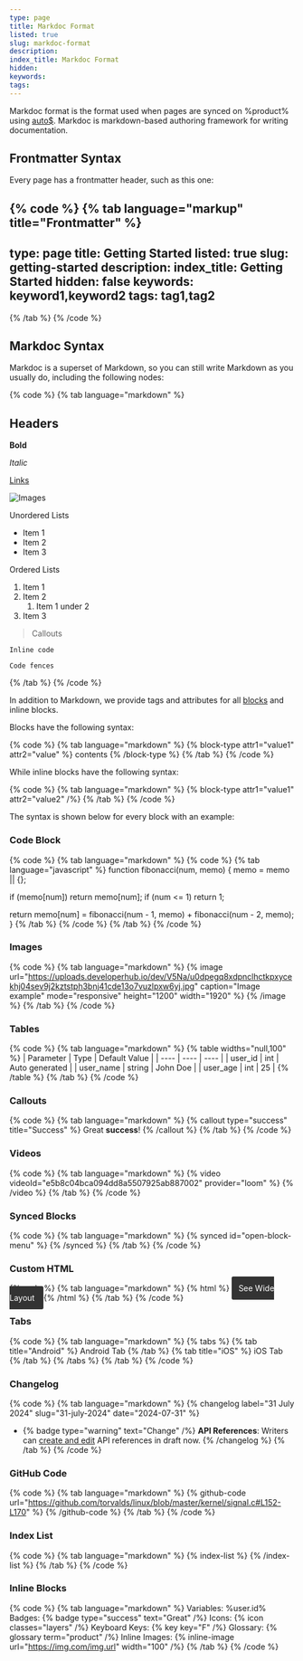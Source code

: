 ```yaml
---
type: page
title: Markdoc Format
listed: true
slug: markdoc-format
description: 
index_title: Markdoc Format
hidden: 
keywords: 
tags: 
---
```


Markdoc format is the format used when pages are synced on %product% using [auto$](/support-center/github-sync). Markdoc is markdown-based authoring framework for writing documentation.

## Frontmatter Syntax

Every page has a frontmatter header, such as this one:

{% code %}
{% tab language="markup" title="Frontmatter" %}
---
type: page
title: Getting Started
listed: true
slug: getting-started
description: 
index_title: Getting Started
hidden: false
keywords: keyword1,keyword2
tags: tag1,tag2
---
{% /tab %}
{% /code %}

## Markdoc Syntax

Markdoc is a superset of Markdown, so you can still write Markdown as you usually do, including the following nodes:

{% code %}
{% tab language="markdown" %}
## Headers

**Bold**

_Italic_

[Links](/docs/nodes)

![Images](/logo.svg)

Unordered Lists
- Item 1
- Item 2
- Item 3

Ordered Lists
1. Item 1
2. Item 2
	1. Item 1 under 2
3. Item 3

> Callouts

`Inline code`

```
Code fences
```
{% /tab %}
{% /code %}

In addition to Markdown, we provide tags and attributes for all [blocks](/support-center/blocks) and inline blocks.

Blocks have the following syntax:

{% code %}
{% tab language="markdown" %}
{% block-type attr1="value1" attr2="value" %}
contents
{% /block-type %}
{% /tab %}
{% /code %}

While inline blocks have the following syntax:

{% code %}
{% tab language="markdown" %}
{% block-type attr1="value1" attr2="value2" /%}
{% /tab %}
{% /code %}

The syntax is shown below for every block with an example:

### Code Block

{% code %}
{% tab language="markdown" %}
{% code %}
{% tab language="javascript" %}
function fibonacci(num, memo) {
  memo = memo || {};

  if (memo[num]) return memo[num];
  if (num <= 1) return 1;

  return memo[num] = fibonacci(num - 1, memo) + fibonacci(num - 2, memo);
}
{% /tab %}
{% /code %}
{% /tab %}
{% /code %}

### Images

{% code %}
{% tab language="markdown" %}
{% image url="https://uploads.developerhub.io/dev/V5Na/u0dpegq8xdpnclhctkpxycekhj04sev9j2kztstph3bnj41cde13o7vuzlpxw6yj.jpg" caption="Image example" mode="responsive" height="1200" width="1920" %}
{% /image %}
{% /tab %}
{% /code %}

### Tables

{% code %}
{% tab language="markdown" %}
{% table widths="null,100" %}
| Parameter | Type | Default Value | 
| ---- | ---- | ---- | 
| user_id | int | Auto generated | 
| user_name | string | John Doe | 
| user_age | int | 25 | 
{% /table %}
{% /tab %}
{% /code %}

### Callouts

{% code %}
{% tab language="markdown" %}
{% callout type="success" title="Success" %}
Great **success**!
{% /callout %}
{% /tab %}
{% /code %}

### Videos

{% code %}
{% tab language="markdown" %}
{% video videoId="e5b8c04bca094dd8a5507925ab887002" provider="loom" %}
{% /video %}
{% /tab %}
{% /code %}

### Synced Blocks

{% code %}
{% tab language="markdown" %}
{% synced id="open-block-menu" %}
{% /synced %}
{% /tab %}
{% /code %}

### Custom HTML

{% code %}
{% tab language="markdown" %}
{% html %}
<a href="https://docs.developerhub.io/?goto=wide" target="_blank" style="background-color: #333; color: white; padding: 12px; border-radius: 3px; text-decoration: none !important">
    See Wide Layout
</a>
{% /html %}
{% /tab %}
{% /code %}

### Tabs

{% code %}
{% tab language="markdown" %}
{% tabs %}
{% tab title="Android" %}
Android Tab
{% /tab %}
{% tab title="iOS" %}
iOS Tab
{% /tab %}
{% /tabs %}
{% /tab %}
{% /code %}

### Changelog

{% code %}
{% tab language="markdown" %}
{% changelog label="31 July 2024" slug="31-july-2024" date="2024-07-31" %}
- {% badge type="warning" text="Change" /%} **API References**: Writers can [create and edit](/support-center/collaboration) API references in draft now.
{% /changelog %}
{% /tab %}
{% /code %}

### GitHub Code

{% code %}
{% tab language="markdown" %}
{% github-code url="https://github.com/torvalds/linux/blob/master/kernel/signal.c#L152-L170" %}
{% /github-code %}
{% /tab %}
{% /code %}

### Index List

{% code %}
{% tab language="markdown" %}
{% index-list %}
{% /index-list %}
{% /tab %}
{% /code %}

### Inline Blocks

{% code %}
{% tab language="markdown" %}
Variables: %user.id%
Badges: {% badge type="success" text="Great" /%}
Icons: {% icon classes="layers" /%}
Keyboard Keys: {% key key="F" /%}
Glossary: {% glossary term="product" /%}
Inline Images: {% inline-image url="https://img.com/img.url" width="100" /%}
{% /tab %}
{% /code %}